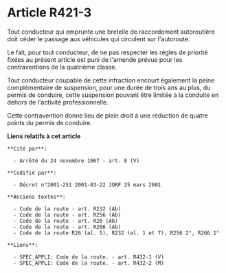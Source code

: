 # Article R421-3

Tout conducteur qui emprunte une bretelle de raccordement autoroutière doit céder le passage aux véhicules qui circulent sur
l'autoroute.

Le fait, pour tout conducteur, de ne pas respecter les règles de priorité fixées au présent article est puni de l'amende
prévue pour les contraventions de la quatrième classe.

Tout conducteur coupable de cette infraction encourt également la peine complémentaire de suspension, pour une durée de trois
ans au plus, du permis de conduire, cette suspension pouvant être limitée à la conduite en dehors de l'activité
professionnelle.

Cette contravention donne lieu de plein droit à une réduction de quatre points du permis de conduire.

**Liens relatifs à cet article**

	**Cité par**:

	  - Arrêté du 24 novembre 1967 - art. 8 (V)

	**Codifié par**:

	  - Décret n°2001-251 2001-03-22 JORF 25 mars 2001

	**Anciens textes**:

	  - Code de la route - art. R232 (Ab)
	  - Code de la route - art. R256 (Ab)
	  - Code de la route - art. R26 (Ab)
	  - Code de la route - art. R266 (Ab)
	  - Code de la route R26 (al. 5), R232 (al. 1 et 7), R256 2°, R266 1°

	**Liens**:

	  - SPEC_APPLI: Code de la route. - art. R432-1 (V)
	  - SPEC_APPLI: Code de la route. - art. R432-2 (M)
